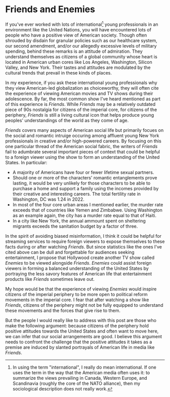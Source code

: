 # Friends and Enemies

If you've ever worked with lots of international[^1] young professionals in an environment like the United Nations, you will have encountered lots of people who have a positive view of American society. Though often shrouded by disdain for granular policies such as our healthcare system, our second amendment, and/or our allegedly excessive levels of military spending, behind these remarks is an attitude of admiration. They understand themselves as citizens of a global community whose heart is located in American urban cores like Los Angeles, Washington, Silicon Valley, and New York. Their tastes and attitudes are modulated by the cultural trends that prevail in these kinds of places. 

In my experience, if you ask these international young professionals why they view American-led globalization as choiceworthy, they will often cite the experience of viewing American movies and TV shows during their adolescence. By far, the most common show I've heard mentioned as part of this experience is *Friends*. While *Friends* may be a relatively outdated piece of 90s nostalgia for citizens of the imperial core, for citizens of the periphery, *Friends* is still a living cultural icon that helps produce young peoples' understandings of the world as they come of age. 

*Friends* covers many aspects of American social life but primarily focues on the social and romantic intruige occuring among affluent young New York professionals in creative and/or high-powered careers. By focusing on this one particular thread of the American social fabric, the writers of *Friends* fail to adumbrate several important pieces of context that could be helpful to a foreign viewer using the show to form an understanding of the United States. In particular:

- A majority of Americans have four or fewer lifetime sexual partners.
- Should one or more of the characters' romantic entanglements prove lasting, it would be very unlikely for those characters to be able to purchase a home and support a family using the incomes provided by their creative and interesting careers. The total fertility rate in Washington, DC was 1.24 in 2022.
- In most of the four core urban areas I mentioned earlier, the murder rate exceeds that of countries like Yemen and Zimbabwe. Using Washington as an example again, the city has a murder rate equal to that of Haiti.
- In a city like New York, the annual ammount spent on sheltering migrants exceeds the sanitation budget by a factor of three.

In the spirit of avoiding biased misinformation, I think it could be helpful for streaming services to require foreign viewers to expose themselves to these facts during or after watching *Friends*. But since statistics like the ones I've cited above can be dull and forgettable for audiences seeking entertainment, I propose that Hollywood create another TV show called *Enemies* to be viewed alongside *Friends*. *Enemies* could assist foreign viewers in forming a balanced understanding of the United States by portraying the less savory features of American life that entertainment products like *Friends* sometimes leave out. 

My hope would be that the experience of viewing *Enemies* would inspire citizens of the imperial periphery to be more open to political reform movements in the imperial core. I fear that after watching a show like *Friends*, citizens of the periphery might not be fully equipped to understand these movements and the forces that give rise to them.  

But the people I would really like to address with this post are those who make the following argument: because citizens of the periphery hold positive attitudes towards the United States and often want to move here, we can infer that our social arrangements are good. I believe this argument needs to confront the challenge that the positive attitudes it takes as a premise are induced by slanted portrayals of American life in media like *Friends*. 


[^1]: In using the term "international", I really do mean international. If one uses the term in the way that the American media often uses it: to summarize the views prevailing in Canada, Western Europe, and Scandinavia (roughly the core of the NATO alliance), then my sociological description does not really work. 
